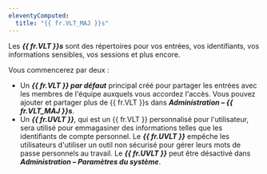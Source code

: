 ```yaml
---
eleventyComputed:
  title: "{{ fr.VLT_MAJ }}s"
---
```

Les ***{{ fr.VLT }}s*** sont des répertoires pour vos entrées, vos identifiants, vos informations sensibles, vos sessions et plus encore.  

Vous commencerez par deux :  

* Un ***{{ fr.VLT }} par défaut*** principal créé pour partager les entrées avec les membres de l'équipe auxquels vous accordez l'accès. Vous pouvez ajouter et partager plus de {{ fr.VLT }}s dans ***Administration – {{ fr.VLT_MAJ }}s***.  
* Un ***{{ fr.UVLT }}***, qui est un {{ fr.VLT }} personnalisé pour l'utilisateur, sera utilisé pour emmagasiner des informations telles que les identifiants de compte personnel. Le ***{{ fr.UVLT }}*** empêche les utilisateurs d'utiliser un outil non sécurisé pour gérer leurs mots de passe personnels au travail. Le ***{{ fr.UVLT }}*** peut être désactivé dans ***Administration – Paramètres du système***.

